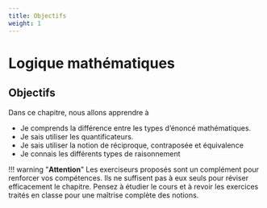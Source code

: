 ```yaml
---
title: Objectifs
weight: 1
---
```


# Logique mathématiques

## Objectifs

Dans ce chapitre, nous allons apprendre à

* Je comprends la différence entre les types d’énoncé mathématiques.
* Je sais utiliser les quantificateurs.
* Je sais utiliser la notion de réciproque, contraposée et équivalence
* Je connais les différents types de raisonnement

!!! warning "**Attention**" 
    Les exerciseurs proposés sont un complément pour renforcer vos compétences. Ils ne suffisent pas à eux seuls pour réviser efficacement le chapitre. Pensez à étudier le cours et à revoir les exercices traités en classe pour une maîtrise complète des notions.